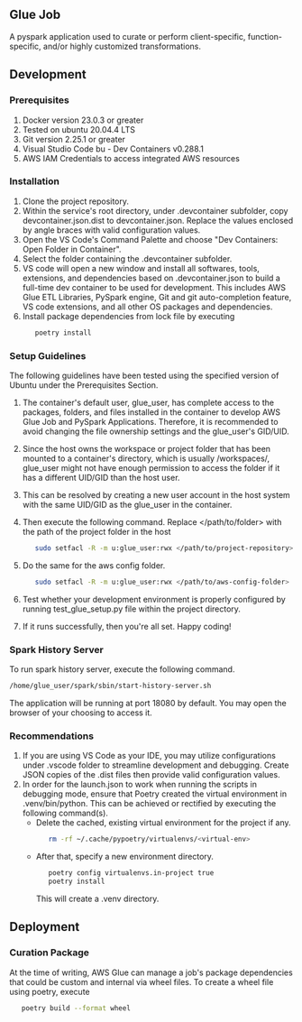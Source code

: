 ## Glue Job

A pyspark application used to curate or perform client-specific, function-specific, and/or highly customized transformations. 

## Development

### Prerequisites

1. Docker version 23.0.3 or greater
2. Tested on ubuntu 20.04.4 LTS
3. Git version 2.25.1 or greater
4. Visual Studio Code bu - Dev Containers v0.288.1
5. AWS IAM Credentials to access integrated AWS resources

### Installation

1. Clone the project repository.
2. Within the service's root directory, under .devcontainer subfolder, copy devcontainer.json.dist to devcontainer.json. Replace the values enclosed by angle braces with valid configuration values.
3. Open the VS Code's Command Palette and choose "Dev Containers: Open Folder in Container".
4. Select the folder containing the .devcontainer subfolder.
5. VS code will open a new window and install all softwares, tools, extensions, and dependencies based on .devcontainer.json to build a full-time dev container to be used for development. This includes AWS Glue ETL Libraries, PySpark engine, Git and git auto-completion feature, VS code extensions, and all other OS packages and dependencies.
6. Install package dependencies from lock file by executing
   ```sh
      poetry install
   ```

### Setup Guidelines
The following guidelines have been tested using the specified version of Ubuntu under the Prerequisites Section.
1. The container's default user, glue_user, has complete access to the packages, folders, and files installed in the container to develop AWS Glue Job and PySpark Applications. Therefore, it is recommended to avoid changing the file ownership settings and the glue_user's GID/UID.
2. Since the host owns the workspace or project folder that has been mounted to a container's directory, which is usually /workspaces/, glue_user might not have enough permission to access the folder if it has a different UID/GID than the host user.
3. This can be resolved by creating a new user account in the host system with the same UID/GID as the glue_user in the container.
4. Then execute the following command. Replace </path/to/folder> with the path of the project folder in the host
   ```sh
      sudo setfacl -R -m u:glue_user:rwx </path/to/project-repository>
   ```
5. Do the same for the aws config folder.
   ```sh
      sudo setfacl -R -m u:glue_user:rwx </path/to/aws-config-folder>
   ```
6. Test whether your development environment is properly configured by running test_glue_setup.py file within the project directory.

7. If it runs successfully, then you're all set. Happy coding!

### Spark History Server

To run spark history server, execute the following command.

```sh
/home/glue_user/spark/sbin/start-history-server.sh
```

The application will be running at port 18080 by default. You may open the browser of your choosing to access it.


### Recommendations
1. If you are using VS Code as your IDE, you may utilize configurations under .vscode folder to streamline development and debugging. Create JSON copies of the .dist files then provide valid configuration values.
2. In order for the launch.json to work when running the scripts in debugging mode, ensure that Poetry created the virtual environment in .venv/bin/python. This can be achieved or rectified by executing the following command(s).
   - Delete the cached, existing virtual environment for the project if any.
      ```sh
         rm -rf ~/.cache/pypoetry/virtualenvs/<virtual-env>
      ```
   - After that, specify a new environment directory.
      ```sh
         poetry config virtualenvs.in-project true
         poetry install
      ```
      This will create a .venv directory.

## Deployment

### Curation Package
At the time of writing, AWS Glue can manage a job's package dependencies that could be custom and internal via wheel files. To create a wheel file using poetry, execute
```sh
   poetry build --format wheel
```
